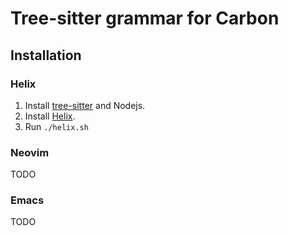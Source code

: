# Tree-sitter grammar for Carbon

## Installation

### Helix

1. Install [tree-sitter](https://tree-sitter.github.io/tree-sitter/creating-parsers#installation) and Nodejs.
2. Install [Helix](https://docs.helix-editor.com/install.html).
3. Run `./helix.sh`

### Neovim

TODO

### Emacs

TODO
